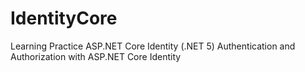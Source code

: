 # IdentityCore
Learning Practice ASP.NET Core Identity (.NET 5)
Authentication and Authorization with ASP.NET Core Identity
